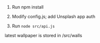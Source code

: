 1) Run npm install

2) Modify config.js; add Unsplash app auth

3) Run `node src/api.js`

latest wallpaper is stored in /src/walls
